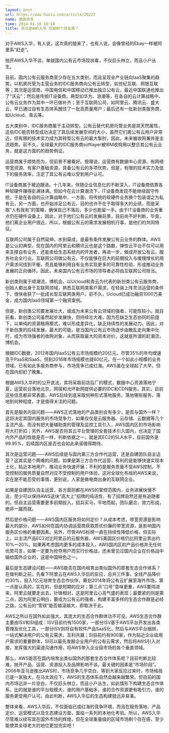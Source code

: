 ```yaml
---
layout: post
url: https://www.huxiu.com/article/26227
name: 雨田赤赤
time: 2014-01-10 10:19
title: 亚马逊AWS入华 仅能刷个存在感？
---
```

对于AWS入华，有人说，这次真的狼来了，也有人说，会像曾经的Ebay一样被阿里系“赶走”。

抛开AWS入华不谈，单就国内公有云市场现状看，不仅巨头林立，而且小户丛生。

目前，国内公有云服务商至少存在五大类别，而且呈现全产业链向IaaS聚集的趋势。以机房托管为主营业务的IDC服务商向公有云转型，如世纪互联、网银互联等；其次是运营商，中国电信和中国移动已推出独立公有云，最近中国联通也推出了“沃云”；然后是传统IT设备商，典型如华为、浪潮等，在各自的云计算战略中，公有云业务作为其中一环已做补齐；至于互联网公司，如阿里云、腾讯云、盛大云，早已通过自有生态体系圈住了一批高质量用户；最后还有一批新创类服务商，如Ucloud、青云等。

五大类别中，IDC服务商属于主动转型。公有云替代机房托管业务是其天然属性，这些IDC能否转型成功决定了其后续发展空间的大小，虽然它们离公有云用户非常近，但有限的技术实力成为其转型公有云的最大掣肘，因此，未来被收购兼并是主流趋势。前不久，全球最大的IDC服务商softlayer被IBM收购用以整合其公有云业务，就是这方面的的趋势例证。

运营商属于顺势而为，但前景不被看好。按理说，运营商有数据中心资源、有网络带宽资源、有客户基础资源，具备公有云的多项优势，但是，有限的技术实力及低下的服务效率，注定了其公有云难以受到用户认可。

IT设备商属于被迫跟进。十几年来，伴随企业信息化的不断深入，IT设备商依靠各种软硬件赚得彭满钵满。但如今在云计算潮流下，IT设备商发现不能继续固守传统，于是在各自的云计算战略中，一方面，将传统的软硬件业务换个包装谓之为私有云，另一方面，也开始涉足公有云，目的也许不在于取得多大的业绩，而是采取“人有我有”的策略，确保自己不落后，多少也能留一手。由于IT设备商的业务重点仍在硬件设备上，因此，对于他们公有云的发展前景，目前尚不好判断，毕竟，他们离企业用户很近，所以，根据公有云的需求发展相机行事，是他们的共同特征。

互联网公司属于自然延伸，水到渠成，是最有条件发展公有云业务的群体。AWS是公认的典型，现在国内的阿里云和腾讯云也是这个路数，弹性云平台不仅可以用来支撑自有业务，还能卖给生态系统内的开发者，再进一步，做成开放公有云，服务社会全行业。互联网公司做公有云，不仅能够在巨大的前期投入与缓慢增长的用户需求间找到平衡，而且能够利用自有业务实现更多的可靠性检验，形成推动业务发展的正向循环。因此，未来国内公有云市场的领导者必将由互联网公司担当。

新创类则属于顺潮流，博机会。以Ucloud和青云为代表的新创类公有云服务商，创始人都出身于互联网领域，熟悉互联网类客户需求，在轻装上阵灵活运营的条件下，很快收获了一批成长型互联网类用户。前不久，Ucloud已成功融资1000万美金，成为国内IaaS领域第一个融资案例。

但是，新创类公司要发展壮大，或成为未来公有云领域的强者，可能性较小。就目前看，新创类公司虽然起步发展快，但持续壮大难，因为在缺乏生态协同的前提下，以单纯的资源租用模式，难以形成差异化，缺乏持续性的发展动力。因此，对于新创类的后续发展，最大的可能，是当国内公有云市场逐步由散乱走向集中化时，成为市场强者的收购对象，从而获取最大的资本对价，这就是所谓的赶潮流，博机会。

根据IDC数据，2012年国内IaaS公有云市场规模约20亿元，尽管35%的年均增速高于PaaS和SaaS，但到2016年市场规模也就60亿元。在一个如此小规模的业务领域，已有如此多服务商参与，市场竞争已成红海。AWS虽在全球起了大早，但在国内却赶了晚集。

根据AWS入华时的公开说法，其将采取前店后厂的模式，数据中心资源落地宁夏，运营前台落地北京，网宿和光环新网提供必要的IDC和CDN服务。其实，目前这些信息都非常表面，AWS后续到底采取何种形式落地服务，落地哪些服务，落地到何种程度，才是值得关注的问题。

首先是服务内容问题——AWS正式落地的产品类别会有多少，是否与国外一样？这将决定其国内服务的市场竞争力，如果仅仅是云服务器、云存储、云数据等几个主流产品，而没有把大量辅助类的管理及监控工具引入，AWS国内区的市场影响将大打折扣；另外，AWS是否将其云平台管理的全套技术引入国内，也决定了国内外产品的性能是否一样，判断依据之一，就是其EC2的SLA水平，目前国外是99.95%，后续国内区是否也会如此承诺值得期待。

其次是运营问题——AWS后续是与国内第三方合作代运营，还是自建团队自主运营？这其实是个两难的问题。如果是第三方合作代运营，有利的是能够快速实现本土化，贴近本地用户，推动业务快速开展；不利的是服务质量不受AWS控制，不受控制的服务质量自然对应不受控制的用户体验，这对全球化布局的AWS来说，实在是不能忍受的事情，更别说，人家是做电商出身的互联网企业。

如果是自建团队自主运营，各方面则都在AWS的掌控范围内，业务进展快慢不说，至少可以保持AWS这块“高大上”招牌的纯洁性，有了招牌自然还是有追随者的。但自主运营需要更多前期投入，招兵买马，平地而起，团队磨合，效力形成，绝非一蹴而就。

然后是价格问题——AWS国内区服务将如何定价？从成本考虑，带宽资源是影响最大的部分，AWS如何在国内协调运营商获取质优价廉的带宽资源，是影响国内服务区价格的重要因素。另外，尽管AWS标榜一直在持续性降低价格，但实际上，以主流产品EC2对比阿里云的云服务器，AWS美国区价格仍比阿里云贵出约10%—20%。如果再考虑国内更多的成本投入，AWS国内区的产品价格并无任何优势可言，如果一定要为抢夺用户而实行价格战，还未曾见过国内企业在价格战中输给国外企业的，这是中国特色之一。

最后是生态建设问题——AWS能否在国内培育出类似国外的那套生态合作体系？在做判断之前，先看下阿里云在AWS入华后的反应，总共三件事，全线产品降价约30%，投入1亿元培育生态合作伙伴，筹划2014年将公有云扩展至海外市场。第一点是认真的，实在的，但是短期的应对；第三点“口号”意味更重，AWS要闯进来，阿里云就要走出去，针锋相对，这是阿里云心高气盛的表现；最要紧的则是第二点，因为阿里云明白，要成为公有云的强者，构建丰富多样的生态合作群是必经之路，公有云的“雪球”能否越滚越大，即取决于此。

AWS之所以在国外如此强大，其庞大的生态合作群体功不可没。AWS生态合作群主要由ISV和SI组成：ISV目前约有1500家，一部分ISV基于AWS平台开发出各类管理及优化工具，一部分ISV则将自有软件产品SaaS化，然后与AWS平台捆绑，一站式解决用户的公有云需求，互利共赢；SI目前约有900家，作为贴近企业级用户需求的重要群体，SI可以最先发掘企业用户的公有云需求，然后将AWS引入对接，发挥强大的渠道沟通作用，将AWS带入企业级市场的各个垂直领域。

那么，AWS能否在国内培育出类似国外的那套生态合作体系呢？目前判断比较难，抛开产品、运营、资源投入及品牌影响不谈，最关键的因素是“市场阶段”。2006年亚马逊推出AWS时，市场竞争几乎空白，等到大家反应过来时，市场格局已是一家独大，在马太效应下，AWS的生态体系自然会越来越繁荣。但目前的国内市场远非一片空白，不仅巨头林立，而且小户丛生，如此情形下构建生态合作体系，比的就是谁的平台规模大，谁的用户基础多，谁的合作资源更有吸引力，谁的服务更受用户认可。由此判断，AWS入华后的生态构建就远非易事。

整体来看，AWS入华后，不仅面临已成红海的竞争环境，而且在服务落地、产品定价、运营模式以及生态建设方面，面临一系列的本地化考验。所以，AWS入华尽管难以续写其在国外市场的辉煌，但在全球重量级的区域市场刷个存在感，至少能使其全球老大的地位更加充实吧！

